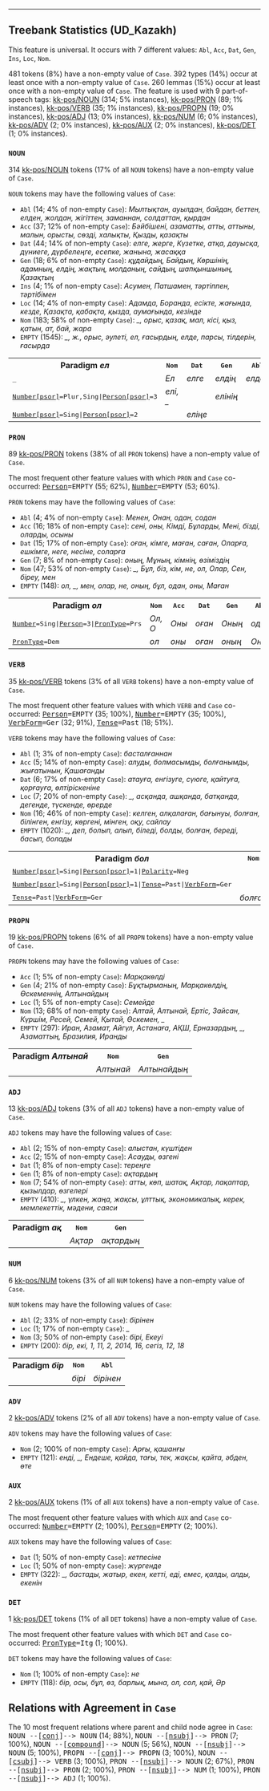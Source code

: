 

--------------------------------------------------------------------------------

## Treebank Statistics (UD_Kazakh)

This feature is universal.
It occurs with 7 different values: `Abl`, `Acc`, `Dat`, `Gen`, `Ins`, `Loc`, `Nom`.

481 tokens (8%) have a non-empty value of `Case`.
392 types (14%) occur at least once with a non-empty value of `Case`.
260 lemmas (15%) occur at least once with a non-empty value of `Case`.
The feature is used with 9 part-of-speech tags: [kk-pos/NOUN]() (314; 5% instances), [kk-pos/PRON]() (89; 1% instances), [kk-pos/VERB]() (35; 1% instances), [kk-pos/PROPN]() (19; 0% instances), [kk-pos/ADJ]() (13; 0% instances), [kk-pos/NUM]() (6; 0% instances), [kk-pos/ADV]() (2; 0% instances), [kk-pos/AUX]() (2; 0% instances), [kk-pos/DET]() (1; 0% instances).

### `NOUN`

314 [kk-pos/NOUN]() tokens (17% of all `NOUN` tokens) have a non-empty value of `Case`.

`NOUN` tokens may have the following values of `Case`:

* `Abl` (14; 4% of non-empty `Case`): <em>Мылтықтан, ауылдан, байдан, беттен, елден, жолдан, жігіттен, заманнан, солдаттан, қырдан</em>
* `Acc` (37; 12% of non-empty `Case`): <em>Бәйбішені, азаматты, атты, аттыны, малын, орысты, сөзді, халықты, Қызды, қазақты</em>
* `Dat` (44; 14% of non-empty `Case`): <em>елге, жерге, Күзетке, атқа, дауысқа, дүниеге, дүрбелеңге, есепке, жанына, жасаққа</em>
* `Gen` (18; 6% of non-empty `Case`): <em>құдайдың, Байдың, Көршінің, адамның, елдің, жақтың, молданың, сайдың, шапқыншының, Қазақтың</em>
* `Ins` (4; 1% of non-empty `Case`): <em>Асумен, Патшамен, тәртіппен, тәртібімен</em>
* `Loc` (14; 4% of non-empty `Case`): <em>Адамда, Боранда, есікте, жағында, кезде, Қазақта, қабақта, қызда, аумағында, кезінде</em>
* `Nom` (183; 58% of non-empty `Case`): <em>_, орыс, қазақ, мал, кісі, қыз, қатын, ат, бай, жара</em>
* `EMPTY` (1545): <em>_, ж., орыс, әулеті, ел, ғасырдың, елде, парсы, тілдерін, ғасырда</em>

<table>
  <tr><th>Paradigm <i>ел</i></th><th><tt>Nom</tt></th><th><tt>Dat</tt></th><th><tt>Gen</tt></th><th><tt>Abl</tt></th></tr>
  <tr><td><tt>_</tt></td><td><em>Ел</em></td><td><em>елге</em></td><td><em>елдің</em></td><td><em>елден</em></td></tr>
  <tr><td><tt><a href="Number[psor].html">Number[psor]</a>=Plur,Sing|<a href="Person[psor].html">Person[psor]</a>=3</tt></td><td><em>елі, _</em></td><td></td><td><em>елінің</em></td><td></td></tr>
  <tr><td><tt><a href="Number[psor].html">Number[psor]</a>=Sing|<a href="Person[psor].html">Person[psor]</a>=2</tt></td><td></td><td><em>еліңе</em></td><td></td><td></td></tr>
</table>

### `PRON`

89 [kk-pos/PRON]() tokens (38% of all `PRON` tokens) have a non-empty value of `Case`.

The most frequent other feature values with which `PRON` and `Case` co-occurred: <tt><a href="Person.html">Person</a>=EMPTY</tt> (55; 62%), <tt><a href="Number.html">Number</a>=EMPTY</tt> (53; 60%).

`PRON` tokens may have the following values of `Case`:

* `Abl` (4; 4% of non-empty `Case`): <em>Менен, Онан, одан, содан</em>
* `Acc` (16; 18% of non-empty `Case`): <em>сені, оны, Кімді, Бұларды, Мені, бізді, оларды, осыны</em>
* `Dat` (15; 17% of non-empty `Case`): <em>оған, кімге, маған, саған, Оларға, ешкімге, неге, несіне, соларға</em>
* `Gen` (7; 8% of non-empty `Case`): <em>оның, Мұның, кімнің, өзіміздің</em>
* `Nom` (47; 53% of non-empty `Case`): <em>_, Бұл, біз, кім, не, ол, Олар, Сен, біреу, мен</em>
* `EMPTY` (148): <em>ол, _, мен, олар, не, оның, бұл, одан, оны, Маған</em>

<table>
  <tr><th>Paradigm <i>ол</i></th><th><tt>Nom</tt></th><th><tt>Acc</tt></th><th><tt>Dat</tt></th><th><tt>Gen</tt></th><th><tt>Abl</tt></th></tr>
  <tr><td><tt><a href="Number.html">Number</a>=Sing|<a href="Person.html">Person</a>=3|<a href="PronType.html">PronType</a>=Prs</tt></td><td><em>Ол, О</em></td><td><em>Оны</em></td><td><em>оған</em></td><td><em>Оның</em></td><td><em>одан</em></td></tr>
  <tr><td><tt><a href="PronType.html">PronType</a>=Dem</tt></td><td><em>ол</em></td><td><em>оны</em></td><td><em>оған</em></td><td><em>оның</em></td><td><em>Онан</em></td></tr>
</table>

### `VERB`

35 [kk-pos/VERB]() tokens (3% of all `VERB` tokens) have a non-empty value of `Case`.

The most frequent other feature values with which `VERB` and `Case` co-occurred: <tt><a href="Person.html">Person</a>=EMPTY</tt> (35; 100%), <tt><a href="Number.html">Number</a>=EMPTY</tt> (35; 100%), <tt><a href="VerbForm.html">VerbForm</a>=Ger</tt> (32; 91%), <tt><a href="Tense.html">Tense</a>=Past</tt> (18; 51%).

`VERB` tokens may have the following values of `Case`:

* `Abl` (1; 3% of non-empty `Case`): <em>басталғаннан</em>
* `Acc` (5; 14% of non-empty `Case`): <em>алуды, болмасымды, болғанымды, жығатынын, Қашағанды</em>
* `Dat` (6; 17% of non-empty `Case`): <em>атауға, енгізуге, сүюге, қайтуға, қорғауға, өлтіріскеніне</em>
* `Loc` (7; 20% of non-empty `Case`): <em>_, асқанда, ашқанда, батқанда, дегенде, түскенде, өрерде</em>
* `Nom` (16; 46% of non-empty `Case`): <em>келген, алқалаған, бағынуы, болған, білінген, енгізу, көргені, мінген, оқу, сайлау</em>
* `EMPTY` (1020): <em>_, деп, болып, алып, біледі, болды, болған, береді, басып, болады</em>

<table>
  <tr><th>Paradigm <i>бол</i></th><th><tt>Nom</tt></th><th><tt>Acc</tt></th></tr>
  <tr><td><tt><a href="Number[psor].html">Number[psor]</a>=Sing|<a href="Person[psor].html">Person[psor]</a>=1|<a href="Polarity.html">Polarity</a>=Neg</tt></td><td></td><td><em>болмасымды</em></td></tr>
  <tr><td><tt><a href="Number[psor].html">Number[psor]</a>=Sing|<a href="Person[psor].html">Person[psor]</a>=1|<a href="Tense.html">Tense</a>=Past|<a href="VerbForm.html">VerbForm</a>=Ger</tt></td><td></td><td><em>болғанымды</em></td></tr>
  <tr><td><tt><a href="Tense.html">Tense</a>=Past|<a href="VerbForm.html">VerbForm</a>=Ger</tt></td><td><em>болған</em></td><td></td></tr>
</table>

### `PROPN`

19 [kk-pos/PROPN]() tokens (6% of all `PROPN` tokens) have a non-empty value of `Case`.

`PROPN` tokens may have the following values of `Case`:

* `Acc` (1; 5% of non-empty `Case`): <em>Марқакөлді</em>
* `Gen` (4; 21% of non-empty `Case`): <em>Бұқтырманың, Марқакөлдің, Өскеменнің, Алтынайдың</em>
* `Loc` (1; 5% of non-empty `Case`): <em>Семейде</em>
* `Nom` (13; 68% of non-empty `Case`): <em>Алтай, Алтынай, Ертіс, Зайсан, Күршім, Ресей, Семей, Қытай, Өскемен, _</em>
* `EMPTY` (297): <em>Иран, Азамат, Айгүл, Астанаға, АҚШ, Ерназардың, _, Азаматтың, Бразилия, Иранды</em>

<table>
  <tr><th>Paradigm <i>Алтынай</i></th><th><tt>Nom</tt></th><th><tt>Gen</tt></th></tr>
  <tr><td><tt></tt></td><td><em>Алтынай</em></td><td><em>Алтынайдың</em></td></tr>
</table>

### `ADJ`

13 [kk-pos/ADJ]() tokens (3% of all `ADJ` tokens) have a non-empty value of `Case`.

`ADJ` tokens may have the following values of `Case`:

* `Abl` (2; 15% of non-empty `Case`): <em>алыстан, күштіден</em>
* `Acc` (2; 15% of non-empty `Case`): <em>Асауды, өзгені</em>
* `Dat` (1; 8% of non-empty `Case`): <em>тереңге</em>
* `Gen` (1; 8% of non-empty `Case`): <em>ақтардың</em>
* `Nom` (7; 54% of non-empty `Case`): <em>атты, көп, шатақ, Ақтар, лақаптар, қызылдар, өзгелері</em>
* `EMPTY` (410): <em>_, үлкен, жаңа, жақсы, ұлттық, экономикалық, керек, мемлекеттік, мәдени, саяси</em>

<table>
  <tr><th>Paradigm <i>ақ</i></th><th><tt>Nom</tt></th><th><tt>Gen</tt></th></tr>
  <tr><td><tt></tt></td><td><em>Ақтар</em></td><td><em>ақтардың</em></td></tr>
</table>

### `NUM`

6 [kk-pos/NUM]() tokens (3% of all `NUM` tokens) have a non-empty value of `Case`.

`NUM` tokens may have the following values of `Case`:

* `Abl` (2; 33% of non-empty `Case`): <em>бірінен</em>
* `Loc` (1; 17% of non-empty `Case`): <em>_</em>
* `Nom` (3; 50% of non-empty `Case`): <em>бірі, Екеуі</em>
* `EMPTY` (200): <em>бір, екі, 1, 11, 2, 2014, 16, сегіз, 12, 18</em>

<table>
  <tr><th>Paradigm <i>бір</i></th><th><tt>Nom</tt></th><th><tt>Abl</tt></th></tr>
  <tr><td><tt></tt></td><td><em>бірі</em></td><td><em>бірінен</em></td></tr>
</table>

### `ADV`

2 [kk-pos/ADV]() tokens (2% of all `ADV` tokens) have a non-empty value of `Case`.

`ADV` tokens may have the following values of `Case`:

* `Nom` (2; 100% of non-empty `Case`): <em>Арғы, қашанғы</em>
* `EMPTY` (121): <em>енді, _, Ендеше, қайда, тағы, тек, жақсы, қайта, әбден, өте</em>

### `AUX`

2 [kk-pos/AUX]() tokens (1% of all `AUX` tokens) have a non-empty value of `Case`.

The most frequent other feature values with which `AUX` and `Case` co-occurred: <tt><a href="Number.html">Number</a>=EMPTY</tt> (2; 100%), <tt><a href="Person.html">Person</a>=EMPTY</tt> (2; 100%).

`AUX` tokens may have the following values of `Case`:

* `Dat` (1; 50% of non-empty `Case`): <em>кетпесіне</em>
* `Loc` (1; 50% of non-empty `Case`): <em>жүргенде</em>
* `EMPTY` (322): <em>_, бастады, жатыр, екен, кетті, еді, емес, қалды, алды, екенін</em>

### `DET`

1 [kk-pos/DET]() tokens (1% of all `DET` tokens) have a non-empty value of `Case`.

The most frequent other feature values with which `DET` and `Case` co-occurred: <tt><a href="PronType.html">PronType</a>=Itg</tt> (1; 100%).

`DET` tokens may have the following values of `Case`:

* `Nom` (1; 100% of non-empty `Case`): <em>не</em>
* `EMPTY` (118): <em>бір, осы, бұл, өз, барлық, мына, ол, сол, қай, Әр</em>

## Relations with Agreement in `Case`

The 10 most frequent relations where parent and child node agree in `Case`:
<tt>NOUN --[<a href="../dep/conj.html">conj</a>]--> NOUN</tt> (14; 88%),
<tt>NOUN --[<a href="../dep/nsubj.html">nsubj</a>]--> PRON</tt> (7; 100%),
<tt>NOUN --[<a href="../dep/compound.html">compound</a>]--> NOUN</tt> (5; 56%),
<tt>NOUN --[<a href="../dep/nsubj.html">nsubj</a>]--> NOUN</tt> (5; 100%),
<tt>PROPN --[<a href="../dep/conj.html">conj</a>]--> PROPN</tt> (3; 100%),
<tt>NOUN --[<a href="../dep/csubj.html">csubj</a>]--> VERB</tt> (3; 100%),
<tt>PRON --[<a href="../dep/nsubj.html">nsubj</a>]--> NOUN</tt> (2; 67%),
<tt>PRON --[<a href="../dep/nsubj.html">nsubj</a>]--> PRON</tt> (2; 100%),
<tt>PRON --[<a href="../dep/nsubj.html">nsubj</a>]--> NUM</tt> (1; 100%),
<tt>PRON --[<a href="../dep/nsubj.html">nsubj</a>]--> ADJ</tt> (1; 100%).

